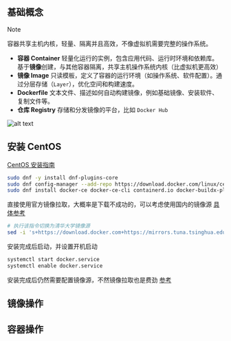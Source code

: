 ## 基础概念

> [!NOTE]
> 容器共享主机内核，轻量、隔离并且高效，不像虚拟机需要完整的操作系统。
> - **容器 Container** 轻量化运行的实例，包含应用代码、运行时环境和依赖库。基于**镜像**创建，与其他容器隔离，共享主机操作系统内核（比虚拟机更高效）
> - **镜像 Image** 只读模板，定义了容器的运行环境（如操作系统、软件配置）。通过分层存储（`Layer`），优化空间和构建速度。
> - **Dockerfile** 文本文件、描述如何自动构建镜像，例如基础镜像、安装软件、复制文件等。
> - **仓库 Registry** 存储和分发镜像的平台，比如 `Docker Hub`

![alt text](/devops/02-docker.webp)

## 安装 CentOS

[CentOS 安装指南](https://docs.docker.com/engine/install/centos/)

```sh :no-line-numbers
sudo dnf -y install dnf-plugins-core
sudo dnf config-manager --add-repo https://download.docker.com/linux/centos/docker-ce.repo
sudo dnf install docker-ce docker-ce-cli containerd.io docker-buildx-plugin docker-compose-plugin
```

直接使用官方镜像拉取，大概率是下载不成功的，可以考虑使用国内的镜像源 [具体参考](https://mirrors.tuna.tsinghua.edu.cn/help/docker-ce/)

```sh :no-line-numbers
# 执行该指令切换为清华大学镜像源
sed -i 's+https://download.docker.com+https://mirrors.tuna.tsinghua.edu.cn/docker-ce+' /etc/yum.repos.d/docker-ce.repo
```

安装完成后启动，并设置开机启动

```sh :no-line-numbers
systemctl start docker.service
systemctl enable docker.service
```

安装完成后仍然需要配置镜像源，不然镜像拉取也是费劲 [参考](https://github.com/dongyubin/DockerHub)

## 镜像操作

## 容器操作
